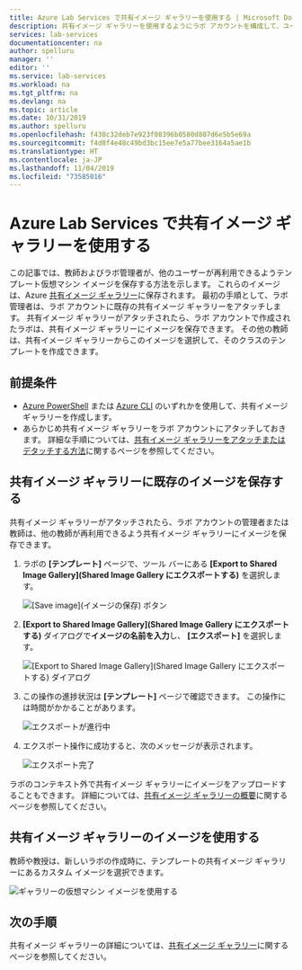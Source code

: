 ```yaml
---
title: Azure Lab Services で共有イメージ ギャラリーを使用する | Microsoft Docs
description: 共有イメージ ギャラリーを使用するようにラボ アカウントを構成して、ユーザーが他のユーザーとイメージを共有したり、他のユーザーがイメージを使用してラボでテンプレート VM を作成したりできるようにする方法について説明します。
services: lab-services
documentationcenter: na
author: spelluru
manager: ''
editor: ''
ms.service: lab-services
ms.workload: na
ms.tgt_pltfrm: na
ms.devlang: na
ms.topic: article
ms.date: 10/31/2019
ms.author: spelluru
ms.openlocfilehash: f438c32deb7e923f08396b0580d807d6e5b5e69a
ms.sourcegitcommit: f4d8f4e48c49bd3bc15ee7e5a77bee3164a5ae1b
ms.translationtype: HT
ms.contentlocale: ja-JP
ms.lasthandoff: 11/04/2019
ms.locfileid: "73585016"
---
```

# <a name="use-a-shared-image-gallery-in-azure-lab-services"></a>Azure Lab Services で共有イメージ ギャラリーを使用する
この記事では、教師およびラボ管理者が、他のユーザーが再利用できるようテンプレート仮想マシン イメージを保存する方法を示します。 これらのイメージは、Azure [共有イメージ ギャラリー](../../virtual-machines/windows/shared-image-galleries.md)に保存されます。 最初の手順として、ラボ管理者は、ラボ アカウントに既存の共有イメージ ギャラリーをアタッチします。 共有イメージ ギャラリーがアタッチされたら、ラボ アカウントで作成されたラボは、共有イメージ ギャラリーにイメージを保存できます。 その他の教師は、共有イメージ ギャラリーからこのイメージを選択して、そのクラスのテンプレートを作成できます。 

## <a name="prerequisites"></a>前提条件
- [Azure PowerShell](../../virtual-machines/windows/shared-images.md) または [Azure CLI](../../virtual-machines/linux/shared-images.md) のいずれかを使用して、共有イメージ ギャラリーを作成します。
- あらかじめ共有イメージ ギャラリーをラボ アカウントにアタッチしておきます。 詳細な手順については、[共有イメージ ギャラリーをアタッチまたはデタッチする方法](how-to-attach-detach-shared-image-gallery.md)に関するページを参照してください。


## <a name="save-an-image-to-the-shared-image-gallery"></a>共有イメージ ギャラリーに既存のイメージを保存する
共有イメージ ギャラリーがアタッチされたら、ラボ アカウントの管理者または教師は、他の教師が再利用できるよう共有イメージ ギャラリーにイメージを保存できます。 

1. ラボの **[テンプレート]** ページで、ツール バーにある **[Export to Shared Image Gallery]\(Shared Image Gallery にエクスポートする\)** を選択します。

    ![[Save image]\(イメージの保存\) ボタン](../media/how-to-use-shared-image-gallery/export-to-shared-image-gallery-button.png)
2. **[Export to Shared Image Gallery]\(Shared Image Gallery にエクスポートする\)** ダイアログで**イメージの名前を入力**し、 **[エクスポート]** を選択します。 

    ![[Export to Shared Image Gallery]\(Shared Image Gallery にエクスポートする\) ダイアログ](../media/how-to-use-shared-image-gallery/export-to-shared-image-gallery-dialog.png)
3. この操作の進捗状況は **[テンプレート]** ページで確認できます。 この操作には時間がかかることがあります。 

    ![エクスポートが進行中](../media/how-to-use-shared-image-gallery/exporting-image-in-progress.png)
4. エクスポート操作に成功すると、次のメッセージが表示されます。

    ![エクスポート完了](../media/how-to-use-shared-image-gallery/exporting-image-completed.png)

ラボのコンテキスト外で共有イメージ ギャラリーにイメージをアップロードすることもできます。 詳細については、[共有イメージ ギャラリーの概要](../../virtual-machines/windows/shared-images.md)に関するページを参照してください。 

## <a name="use-an-image-from-the-shared-image-gallery"></a>共有イメージ ギャラリーのイメージを使用する
教師や教授は、新しいラボの作成時に、テンプレートの共有イメージ ギャラリーにあるカスタム イメージを選択できます。

![ギャラリーの仮想マシン イメージを使用する](../media/how-to-use-shared-image-gallery/use-shared-image.png)

## <a name="next-steps"></a>次の手順
共有イメージ ギャラリーの詳細については、[共有イメージ ギャラリー](../../virtual-machines/windows/shared-image-galleries.md)に関するページを参照してください。
